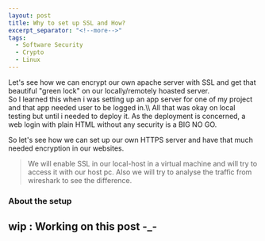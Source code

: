 ```yaml
---
layout: post
title: Why to set up SSL and How?
excerpt_separator: "<!--more-->"
tags:
  - Software Security
  - Crypto
  - Linux
---
```


<div class="message">
Let's see how we can encrypt our own apache server with SSL and get that beautiful "green lock" on our locally/remotely hoasted server.
</div>
<!--more-->
So I learned this when i was setting up an app server for one of my project and that app needed user to be logged in.\\
All that was okay on local testing but until i needed to deploy it. As the deployment is concerned, a web login with plain HTML without any security is a BIG NO GO.

So let's see how we can set up our own HTTPS server and have that much needed encryption in our websites.

> We will enable SSL in our local-host in a virtual machine and will try to access it with our host pc.
> Also we will try to analyse the traffic from wireshark to see the difference.

### About the setup


## wip : Working on this post -_- 
